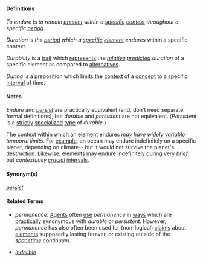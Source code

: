 #### Definitions

*To endure* is *to remain [present](https://github.com/gcassel/Modular-Organization-Terminology/blob/master/terms/presence.md) within a [specific](https://github.com/gcassel/Modular-Organization-Terminology/blob/master/terms/specific.md) [context](https://github.com/gcassel/Modular-Organization-Terminology/blob/master/terms/context.md) throughout a specific [period](https://github.com/gcassel/Modular-Organization-Terminology/blob/master/terms/period.md)*.

*Duration* is *the [period](https://github.com/gcassel/Modular-Organization-Terminology/blob/master/terms/period.md) which a [specific](https://github.com/gcassel/Modular-Organization-Terminology/blob/master/terms/specific.md) [element](https://github.com/gcassel/Modular-Organization-Terminology/blob/master/terms/element.md) endures* within a specific context.

*Durability* is a [trait](https://github.com/gcassel/Modular-Organization-Terminology/blob/master/terms/trait.md) which [represents](https://github.com/gcassel/Modular-Organization-Terminology/blob/master/terms/represent.md) the *[relative](https://github.com/gcassel/Modular-Organization-Terminology/blob/master/terms/relate.md) [predicted](https://github.com/gcassel/Modular-Organization-Terminology/blob/master/terms/predict.md) duration* of a specific element as compared to [alternatives](https://github.com/gcassel/Modular-Organization-Terminology/blob/master/terms/alternative.md).

*During* is a preposition which limits the [context](https://github.com/gcassel/Modular-Organization-Terminology/blob/master/terms/context.md) of a [concept](https://github.com/gcassel/Modular-Organization-Terminology/blob/master/terms/concept.md) to a specific [interval](https://github.com/gcassel/Modular-Organization-Terminology/blob/master/terms/interval.md) of time.

#### Notes

*Endure* and *[persist](https://github.com/gcassel/Modular-Organization-Terminology/blob/master/terms/persist.md)* are practically equivalent (and, don't need separate formal definitions), but *durable* and *persistent* are not equivalent.  (*Persistent* is a [strictly](https://github.com/gcassel/Modular-Organization-Terminology/blob/master/terms/strict.md) [specialized](https://github.com/gcassel/Modular-Organization-Terminology/blob/master/terms/specialize.md) [type](https://github.com/gcassel/Modular-Organization-Terminology/blob/master/terms/type.md) of *durable*.)

The context within which an [element](https://github.com/gcassel/Modular-Organization-Terminology/blob/master/terms/element.md) endures *may have widely [variable](https://github.com/gcassel/Modular-Organization-Terminology/blob/master/terms/variable.md) temporal limits*.  For [example](https://github.com/gcassel/Modular-Organization-Terminology/blob/master/terms/example.md), an ocean may endure indefinitely on a specific planet, depending on climate-- but it would not survive the planet's [destruction](https://github.com/gcassel/Modular-Organization-Terminology/blob/master/terms/destroy.md).  Likewise, elements may endure indefinitely during very *brief* but *contextually [crucial](https://github.com/gcassel/Modular-Organization-Terminology/blob/master/terms/crucial.md)* [intervals](https://github.com/gcassel/Modular-Organization-Terminology/blob/master/terms/interval.md).

#### Synonym(s)

*[persist](https://github.com/gcassel/Modular-Organization-Terminology/blob/master/terms/persist.md)*

#### Related Terms

* *permanence*:  [Agents](https://github.com/gcassel/Modular-Organization-Terminology/blob/master/terms/agent.md) often [use](https://github.com/gcassel/Modular-Organization-Terminology/blob/master/terms/use.md) *permanence* in [ways](https://github.com/gcassel/Modular-Organization-Terminology/blob/master/terms/function.md) which are [practically](https://github.com/gcassel/Modular-Organization-Terminology/blob/master/terms/practice.md) synonymous with *durable* or *persistent*.  However, *permanence* has also often been used for (non-logical) [claims](https://github.com/gcassel/Modular-Organization-Terminology/blob/master/terms/claim.md) about [elements](https://github.com/gcassel/Modular-Organization-Terminology/blob/master/terms/element.md) supposedly lasting forever, or existing outside of the *[spacetime](https://github.com/gcassel/Modular-Organization-Terminology/blob/master/terms/spacetime.md) continuum*.    

* *[indelible](https://github.com/gcassel/Modular-Organization-Terminology/blob/master/terms/indelible.md)*
